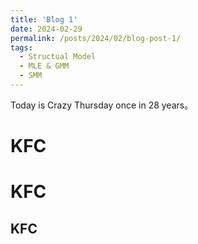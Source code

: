 ```yaml
---
title: 'Blog 1'
date: 2024-02-29
permalink: /posts/2024/02/blog-post-1/
tags:
  - Structual Model
  - MLE & GMM
  - SMM
---
```


Today is Crazy Thursday once in 28 years。

KFC
======

KFC
======

KFC
------
